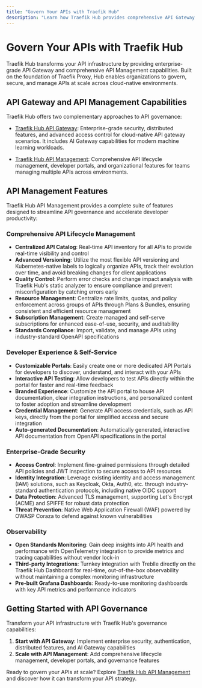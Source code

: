```yaml
---
title: "Govern Your APIs with Traefik Hub"
description: "Learn how Traefik Hub provides comprehensive API Gateway and API Management capabilities to govern, secure, and manage your APIs at scale."
---
```


# Govern Your APIs with Traefik Hub

Traefik Hub transforms your API infrastructure by providing enterprise-grade API Gateway and comprehensive API Management capabilities. Built on the foundation of Traefik Proxy, Hub enables organizations to govern, secure, and manage APIs at scale across cloud-native environments.

## API Gateway and API Management Capabilities

Traefik Hub offers two complementary approaches to API governance:

- [Traefik Hub API Gateway](https://traefik.io/solutions/api-gateway/): Enterprise-grade security, distributed features, and advanced access control for cloud-native API gateway scenarios. It includes AI Gateway capabilities for modern machine learning workloads.

- [Traefik Hub API Management](https://traefik.io/solutions/api-management/): Comprehensive API lifecycle management, developer portals, and organizational features for teams managing multiple APIs across environments.

## API Management Features

Traefik Hub API Management provides a complete suite of features designed to streamline API governance and accelerate developer productivity:

### Comprehensive API Lifecycle Management

- **Centralized API Catalog**: Real-time API inventory for all APIs to provide real-time visibility and control
- **Advanced Versioning**: Utilize the most flexible API versioning and Kubernetes-native labels to logically organize APIs, track their evolution over time, and avoid breaking changes for client applications
- **Quality Control**: Perform error checks and change impact analysis with Traefik Hub's static analyzer to ensure compliance and prevent misconfiguration by catching errors early
- **Resource Management**: Centralize rate limits, quotas, and policy enforcement across groups of APIs through Plans & Bundles, ensuring consistent and efficient resource management
- **Subscription Management**: Create managed and self-serve subscriptions for enhanced ease-of-use, security, and auditability
- **Standards Compliance**: Import, validate, and manage APIs using industry-standard OpenAPI specifications

### Developer Experience & Self-Service

- **Customizable Portals**: Easily create one or more dedicated API Portals for developers to discover, understand, and interact with your APIs
- **Interactive API Testing**: Allow developers to test APIs directly within the portal for faster and real-time feedback
- **Branded Experience**: Customize the API portal to house API documentation, clear integration instructions, and personalized content to foster adoption and streamline development
- **Credential Management**: Generate API access credentials, such as API keys, directly from the portal for simplified access and secure integration
- **Auto-generated Documentation**: Automatically generated, interactive API documentation from OpenAPI specifications in the portal

### Enterprise-Grade Security

- **Access Control**: Implement fine-grained permissions through detailed API policies and JWT inspection to secure access to API resources
- **Identity Integration**: Leverage existing identity and access management (IAM) solutions, such as Keycloak, Okta, Auth0, etc. through industry-standard authentication protocols, including native OIDC support
- **Data Protection**: Advanced TLS management, supporting Let's Encrypt (ACME) and SPIFFE for robust data protection
- **Threat Prevention**: Native Web Application Firewall (WAF) powered by OWASP Coraza to defend against known vulnerabilities

### Observability

- **Open Standards Monitoring**: Gain deep insights into API health and performance with OpenTelemetry integration to provide metrics and tracing capabilities without vendor lock-in
- **Third-party Integrations**: Turnkey integration with Treblle directly on the Traefik Hub Dashboard for real-time, out-of-the-box observability without maintaining a complex monitoring infrastructure
- **Pre-built Grafana Dashboards**: Ready-to-use monitoring dashboards with key API metrics and performance indicators

## Getting Started with API Governance

Transform your API infrastructure with Traefik Hub's governance capabilities:

1. **Start with API Gateway**: Implement enterprise security, authentication, distributed features, and AI Gateway capabilities
2. **Scale with API Management**: Add comprehensive lifecycle management, developer portals, and governance features

Ready to govern your APIs at scale? Explore [Traefik Hub API Management](https://traefik.io/solutions/api-management/) and discover how it can transform your API strategy.
